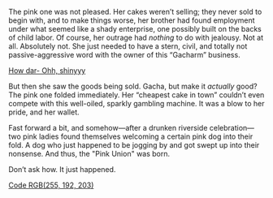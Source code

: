 <!-- title: Pink Union -->

The pink one was not pleased. Her cakes weren’t selling; they never sold to begin with, and to make things worse, her brother had found employment under what seemed like a shady enterprise, one possibly built on the backs of child labor. Of course, her outrage had _nothing_ to do with jealousy. Not at all. Absolutely not. She just needed to have a stern, civil, and totally not passive-aggressive word with the owner of this “Gacharm” business.

[How dar- Ohh, shinyyy](#embed:https://www.youtube.com/live/axlJjQQ_rzU?si=rMRISc9C7Z-8ehKp&t=1241)

But then she saw the goods being sold. Gacha, but make it _actually_ good? The pink one folded immediately. Her “cheapest cake in town” couldn’t even compete with this well-oiled, sparkly gambling machine. It was a blow to her pride, and her wallet.

Fast forward a bit, and somehow—after a drunken riverside celebration—two pink ladies found themselves welcoming a certain pink dog into their fold. A dog who just happened to be jogging by and got swept up into their nonsense. And thus, the "Pink Union" was born.

Don’t ask how. It just happened.

[Code RGB(255, 192, 203)](#embed:https://www.youtube.com/live/axlJjQQ_rzU?si=djInF_uRZINXSskz&t=10660)